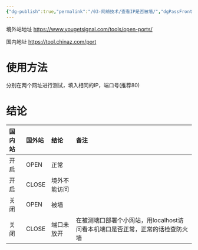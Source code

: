 ```yaml
---
{"dg-publish":true,"permalink":"/03-网络技术/查看IP是否被墙/","dgPassFrontmatter":true}
---
```




境外站地址
https://www.yougetsignal.com/tools/open-ports/

国内地址
https://tool.chinaz.com/port

# 使用方法

分别在两个网址进行测试，填入相同的IP，端口号(推荐80)

# 结论

| 国内站 | 国外站 | 结论         | 备注 |
|:------ |:------ |:------------ |:---- |
| 开启   | OPEN   | 正常         |      |
| 开启   | CLOSE  | 境外不能访问 |      |
| 关闭   | OPEN   | 被墙         |      |
| 关闭   | CLOSE  | 端口未放开   |在被测端口部署个小网站，用localhost访问看本机端口是否正常，正常的话检查防火墙|




